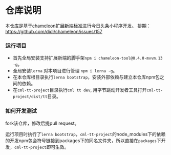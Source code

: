 # 仓库说明
本仓库是基于[chameleon扩展新端标准](https://cml.js.org/doc/extend/extend.html)进行今日头条小程序开发。
排期：https://github.com/didi/chameleon/issues/157

### 运行项目
- 首先全局安装支持扩展新端的脚手架`npm i chameleon-tool@0.4.0-mvvm.13 -g`。
- 全局安装`lerna` 对本项目进行管理 `npm i lerna -g`。
- 在本仓库根目录执行`lerna bootstrap`，安装外部依赖与建立本仓库npm包之间的依赖。
- 在`cml-tt-project`目录执行`cml tt dev`, 用字节跳动开发者工具打开`cml-tt-project/dist/tt`目录。

### 如何开发测试

fork该仓库，修改后提pull request。

运行项目时执行了`lerna bootstrap`，`cml-tt-project`的node_modules下的依赖的开发npm包会符号链接到packages下的同名文件夹，所以直接在`packages`下开发，`cml-tt-project`即可生效。
